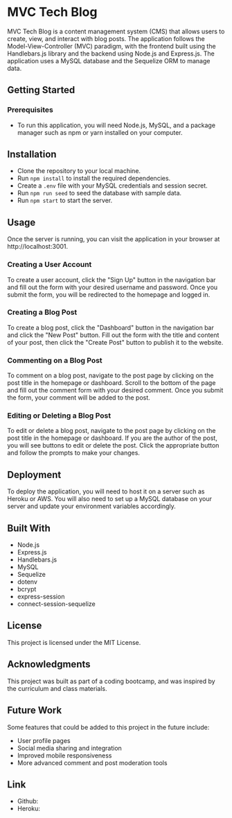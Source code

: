 # MVC Tech Blog
MVC Tech Blog is a content management system (CMS) that allows users to create, view, and interact with blog posts. The application follows the Model-View-Controller (MVC) paradigm, with the frontend built using the Handlebars.js library and the backend using Node.js and Express.js. The application uses a MySQL database and the Sequelize ORM to manage data.

## Getting Started

### Prerequisites
- To run this application, you will need Node.js, MySQL, and a package manager such as npm or yarn installed on your computer.

## Installation
- Clone the repository to your local machine.
- Run `npm install` to install the required dependencies.
- Create a `.env` file with your MySQL credentials and session secret.
- Run `npm run seed` to seed the database with sample data.
- Run `npm start` to start the server.

## Usage
Once the server is running, you can visit the application in your browser at http://localhost:3001.

### Creating a User Account
To create a user account, click the "Sign Up" button in the navigation bar and fill out the form with your desired username and password. Once you submit the form, you will be redirected to the homepage and logged in.

### Creating a Blog Post
To create a blog post, click the "Dashboard" button in the navigation bar and click the "New Post" button. Fill out the form with the title and content of your post, then click the "Create Post" button to publish it to the website.

### Commenting on a Blog Post
To comment on a blog post, navigate to the post page by clicking on the post title in the homepage or dashboard. Scroll to the bottom of the page and fill out the comment form with your desired comment. Once you submit the form, your comment will be added to the post.

### Editing or Deleting a Blog Post
To edit or delete a blog post, navigate to the post page by clicking on the post title in the homepage or dashboard. If you are the author of the post, you will see buttons to edit or delete the post. Click the appropriate button and follow the prompts to make your changes.

## Deployment
To deploy the application, you will need to host it on a server such as Heroku or AWS. You will also need to set up a MySQL database on your server and update your environment variables accordingly.

## Built With
- Node.js
- Express.js
- Handlebars.js
- MySQL
- Sequelize
- dotenv
- bcrypt
- express-session
- connect-session-sequelize

## License
This project is licensed under the MIT License.

## Acknowledgments
This project was built as part of a coding bootcamp, and was inspired by the curriculum and class materials.

## Future Work
Some features that could be added to this project in the future include:

- User profile pages
- Social media sharing and integration
- Improved mobile responsiveness
- More advanced comment and post moderation tools

## Link

- Github:
- Heroku:
